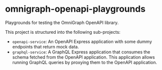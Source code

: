 # omnigraph-openapi-playgrounds
Playgrounds for testing the OmniGraph OpenAPI library.

This project is structured into the following sub-projects:

- `openapi-service`: An OpenAPI Express application with some dummy endpoints that return mock data.
- `graphql-service`: A GraphQL Express application that consumes the schema fetched from the OpenAPI application. This application allows running GraphQL queries by proxying them to the OpenAPI application.
